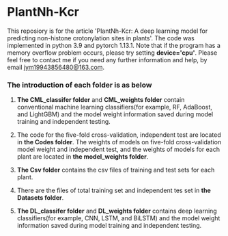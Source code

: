 # PlantNh-Kcr
This reposiory is for the article 'PlantNh-Kcr: A deep learning model for predicting non-histone crotonylation sites in plants'. 
The code was implemented in python 3.9 and pytorch 1.13.1. Note that  if the program has a memory overflow problem occurs, please try setting **device='cpu'**.
Please feel free to contact me if you need any further information and help, by email jym19943856480@163.com.


### The introduction of each folder is as below

1. **The CML_classifer folder** and **CML_weights folder** contain conventional machine learning classifiers(for example, RF, AdaBoost, and LightGBM) and the model weight information saved during model training and independent testing.

2. The code for the five-fold cross-validation, independent test are located in **the Codes folder**. The weights of models on five-fold cross-validation model weight and independent test, and the weights of models for each plant are located in **the model_weights folder**.

3. **The Csv folder** contains the csv files of training and test sets for each plant. 

4. There are the files of total training set and independent tes set in **the Datasets folder**.

5. **The DL_classifer folder** and **DL_weights folder** contains deep learning classifiers(for example, CNN, LSTM, and BiLSTM) and the model weight information saved during model training and independent testing.
